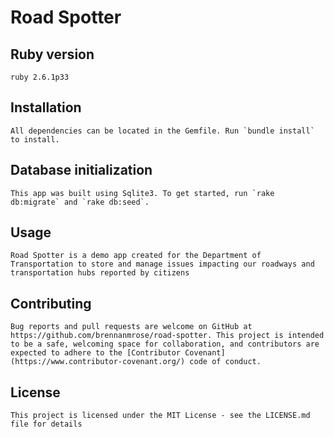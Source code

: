 # Road Spotter

## Ruby version
	ruby 2.6.1p33

## Installation
	All dependencies can be located in the Gemfile. Run `bundle install` to install.

## Database initialization
	This app was built using Sqlite3. To get started, run `rake db:migrate` and `rake db:seed`.

## Usage
	Road Spotter is a demo app created for the Department of Transportation to store and manage issues impacting our roadways and transportation hubs reported by citizens 

## Contributing
	Bug reports and pull requests are welcome on GitHub at https://github.com/brennanmrose/road-spotter. This project is intended to be a safe, welcoming space for collaboration, and contributors are expected to adhere to the [Contributor Covenant](https://www.contributor-covenant.org/) code of conduct.

## License
	This project is licensed under the MIT License - see the LICENSE.md file for details